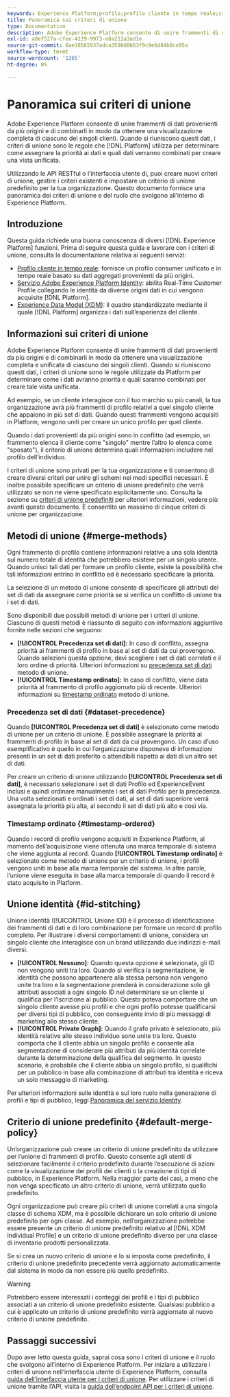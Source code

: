 ```yaml
---
keywords: Experience Platform;profilo;profilo cliente in tempo reale;criteri di unione;interfaccia utente;interfaccia utente;timestamp ordinato;precedenza set di dati
title: Panoramica sui criteri di unione
type: Documentation
description: Adobe Experience Platform consente di unire frammenti di dati provenienti da più origini e di combinarli per ottenere una visualizzazione completa dei singoli clienti. Quando si riuniscono questi dati, i criteri di unione sono le regole utilizzate da Platform per determinare come i dati avranno priorità e quali saranno combinati per creare la vista unificata.
exl-id: a8ef527a-cfee-4129-9973-e8a212a3ad1e
source-git-commit: 8ae18565937adca3596d8663f9c9e6d84b0ce95a
workflow-type: tm+mt
source-wordcount: '1265'
ht-degree: 0%

---
```


# Panoramica sui criteri di unione

Adobe Experience Platform consente di unire frammenti di dati provenienti da più origini e di combinarli in modo da ottenere una visualizzazione completa di ciascuno dei singoli clienti. Quando si riuniscono questi dati, i criteri di unione sono le regole che [!DNL Platform] utilizza per determinare come assegnare la priorità ai dati e quali dati verranno combinati per creare una vista unificata.

Utilizzando le API RESTful o l’interfaccia utente di, puoi creare nuovi criteri di unione, gestire i criteri esistenti e impostare un criterio di unione predefinito per la tua organizzazione. Questo documento fornisce una panoramica dei criteri di unione e del ruolo che svolgono all’interno di Experience Platform.

## Introduzione

Questa guida richiede una buona conoscenza di diversi [!DNL Experience Platform] funzioni. Prima di seguire questa guida e lavorare con i criteri di unione, consulta la documentazione relativa ai seguenti servizi:

* [Profilo cliente in tempo reale](../home.md): fornisce un profilo consumer unificato e in tempo reale basato su dati aggregati provenienti da più origini.
* [Servizio Adobe Experience Platform Identity](../../identity-service/home.md): abilita Real-Time Customer Profile collegando le identità da diverse origini dati in cui vengono acquisite [!DNL Platform].
* [Experience Data Model (XDM)](../../xdm/home.md): il quadro standardizzato mediante il quale [!DNL Platform] organizza i dati sull’esperienza del cliente.

## Informazioni sui criteri di unione

Adobe Experience Platform consente di unire frammenti di dati provenienti da più origini e di combinarli in modo da ottenere una visualizzazione completa e unificata di ciascuno dei singoli clienti. Quando si riuniscono questi dati, i criteri di unione sono le regole utilizzate da Platform per determinare come i dati avranno priorità e quali saranno combinati per creare tale vista unificata.

Ad esempio, se un cliente interagisce con il tuo marchio su più canali, la tua organizzazione avrà più frammenti di profilo relativi a quel singolo cliente che appaiono in più set di dati. Quando questi frammenti vengono acquisiti in Platform, vengono uniti per creare un unico profilo per quel cliente.

Quando i dati provenienti da più origini sono in conflitto (ad esempio, un frammento elenca il cliente come &quot;singolo&quot; mentre l’altro lo elenca come &quot;sposato&quot;), il criterio di unione determina quali informazioni includere nel profilo dell’individuo.

I criteri di unione sono privati per la tua organizzazione e ti consentono di creare diversi criteri per unire gli schemi nei modi specifici necessari. È inoltre possibile specificare un criterio di unione predefinito che verrà utilizzato se non ne viene specificato esplicitamente uno. Consulta la sezione su [criteri di unione predefiniti](#default-merge-policy) per ulteriori informazioni, vedere più avanti questo documento. È consentito un massimo di cinque criteri di unione per organizzazione.

## Metodi di unione {#merge-methods}

Ogni frammento di profilo contiene informazioni relative a una sola identità sul numero totale di identità che potrebbero esistere per un singolo utente. Quando unisci tali dati per formare un profilo cliente, esiste la possibilità che tali informazioni entrino in conflitto ed è necessario specificare la priorità.

La selezione di un metodo di unione consente di specificare gli attributi del set di dati da assegnare come priorità se si verifica un conflitto di unione tra i set di dati.

Sono disponibili due possibili metodi di unione per i criteri di unione. Ciascuno di questi metodi è riassunto di seguito con informazioni aggiuntive fornite nelle sezioni che seguono:

* **[!UICONTROL Precedenza set di dati]:** In caso di conflitto, assegna priorità ai frammenti di profilo in base al set di dati da cui provengono. Quando selezioni questa opzione, devi scegliere i set di dati correlati e il loro ordine di priorità. Ulteriori informazioni su [precedenza set di dati](#dataset-precedence) metodo di unione.
* **[!UICONTROL Timestamp ordinato]:** In caso di conflitto, viene data priorità al frammento di profilo aggiornato più di recente. Ulteriori informazioni su [timestamp ordinato](#timestamp-ordered) metodo di unione.

### Precedenza set di dati {#dataset-precedence}

Quando **[!UICONTROL Precedenza set di dati]** è selezionato come metodo di unione per un criterio di unione. È possibile assegnare la priorità ai frammenti di profilo in base al set di dati da cui provengono. Un caso d’uso esemplificativo è quello in cui l’organizzazione disponeva di informazioni presenti in un set di dati preferito o attendibili rispetto ai dati di un altro set di dati.

Per creare un criterio di unione utilizzando **[!UICONTROL Precedenza set di dati]**, è necessario selezionare i set di dati Profilo ed ExperienceEvent inclusi e quindi ordinare manualmente i set di dati Profilo per la precedenza. Una volta selezionati e ordinati i set di dati, al set di dati superiore verrà assegnata la priorità più alta, al secondo il set di dati più alto e così via.

### Timestamp ordinato {#timestamp-ordered}

Quando i record di profilo vengono acquisiti in Experience Platform, al momento dell’acquisizione viene ottenuta una marca temporale di sistema che viene aggiunta al record. Quando **[!UICONTROL Timestamp ordinato]** è selezionato come metodo di unione per un criterio di unione, i profili vengono uniti in base alla marca temporale del sistema. In altre parole, l’unione viene eseguita in base alla marca temporale di quando il record è stato acquisito in Platform.

## Unione identità {#id-stitching}

Unione identità ([!UICONTROL Unione ID]) è il processo di identificazione dei frammenti di dati e di loro combinazione per formare un record di profilo completo. Per illustrare i diversi comportamenti di unione, considera un singolo cliente che interagisce con un brand utilizzando due indirizzi e-mail diversi.

* **[!UICONTROL Nessuno]:** Quando questa opzione è selezionata, gli ID non vengono uniti tra loro. Quando si verifica la segmentazione, le identità che possono appartenere alla stessa persona non vengono unite tra loro e la segmentazione prenderà in considerazione solo gli attributi associati a ogni singolo ID nel determinare se un cliente si qualifica per l’iscrizione al pubblico. Questo poteva comportare che un singolo cliente avesse più profili e che ogni profilo potesse qualificarsi per diversi tipi di pubblico, con conseguente invio di più messaggi di marketing allo stesso cliente.
* **[!UICONTROL Private Graph]:** Quando il grafo privato è selezionato, più identità relative allo stesso individuo sono unite tra loro. Questo comporta che il cliente abbia un singolo profilo e consente alla segmentazione di considerare più attributi da più identità correlate durante la determinazione della qualifica del segmento. In questo scenario, è probabile che il cliente abbia un singolo profilo, si qualifichi per un pubblico in base alla combinazione di attributi tra identità e riceva un solo messaggio di marketing.

Per ulteriori informazioni sulle identità e sul loro ruolo nella generazione di profili e tipi di pubblico, leggi [Panoramica del servizio Identity](../../identity-service/home.md).

## Criterio di unione predefinito {#default-merge-policy}

Un’organizzazione può creare un criterio di unione predefinito da utilizzare per l’unione di frammenti di profilo. Questo consente agli utenti di selezionare facilmente il criterio predefinito durante l’esecuzione di azioni come la visualizzazione dei profili dei clienti o la creazione di tipi di pubblico, in Experience Platform. Nella maggior parte dei casi, a meno che non venga specificato un altro criterio di unione, verrà utilizzato quello predefinito.

Ogni organizzazione può creare più criteri di unione correlati a una singola classe di schema XDM, ma è possibile dichiarare un solo criterio di unione predefinito per ogni classe. Ad esempio, nell’organizzazione potrebbe essere presente un criterio di unione predefinito relativo al [!DNL XDM Individual Profile] e un criterio di unione predefinito diverso per una classe di inventario prodotti personalizzata.

Se si crea un nuovo criterio di unione e lo si imposta come predefinito, il criterio di unione predefinito precedente verrà aggiornato automaticamente dal sistema in modo da non essere più quello predefinito.

>[!WARNING]
>
>Potrebbero essere interessati i conteggi dei profili e i tipi di pubblico associati a un criterio di unione predefinito esistente. Qualsiasi pubblico a cui è applicato un criterio di unione predefinito verrà aggiornato al nuovo criterio di unione predefinito.

## Passaggi successivi

Dopo aver letto questa guida, saprai cosa sono i criteri di unione e il ruolo che svolgono all’interno di Experience Platform. Per iniziare a utilizzare i criteri di unione nell’interfaccia utente di Experience Platform, consulta [guida dell’interfaccia utente per i criteri di unione](ui-guide.md). Per utilizzare i criteri di unione tramite l’API, visita la [guida dell’endpoint API per i criteri di unione](../api/merge-policies.md).
